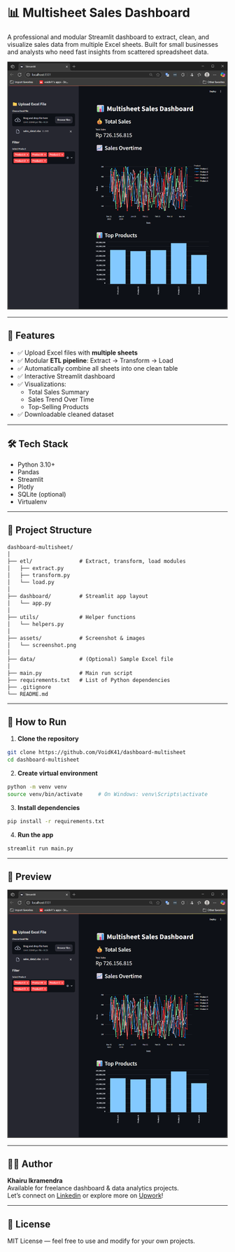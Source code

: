 
# 📊 Multisheet Sales Dashboard

A professional and modular Streamlit dashboard to extract, clean, and visualize sales data from multiple Excel sheets. Built for small businesses and analysts who need fast insights from scattered spreadsheet data.

![Dashboard Screenshot](assets/ss.png)

---

## 🚀 Features

- ✅ Upload Excel files with **multiple sheets**
- ✅ Modular **ETL pipeline**: Extract → Transform → Load
- ✅ Automatically combine all sheets into one clean table
- ✅ Interactive Streamlit dashboard
- ✅ Visualizations:
  - Total Sales Summary
  - Sales Trend Over Time
  - Top-Selling Products
- ✅ Downloadable cleaned dataset

---

## 🛠️ Tech Stack

- Python 3.10+
- Pandas
- Streamlit
- Plotly
- SQLite (optional)
- Virtualenv

---

## 📁 Project Structure

```
dashboard-multisheet/
│
├── etl/               # Extract, transform, load modules
│   ├── extract.py
│   ├── transform.py
│   └── load.py
│
├── dashboard/         # Streamlit app layout
│   └── app.py
│
├── utils/             # Helper functions
│   └── helpers.py
│
├── assets/            # Screenshot & images
│   └── screenshot.png
│
├── data/              # (Optional) Sample Excel file
│
├── main.py            # Main run script
├── requirements.txt   # List of Python dependencies
├── .gitignore
└── README.md
```

---

## 🧪 How to Run

1. **Clone the repository**
```bash
git clone https://github.com/VoidK41/dashboard-multisheet
cd dashboard-multisheet
```

2. **Create virtual environment**
```bash
python -m venv venv
source venv/bin/activate     # On Windows: venv\Scripts\activate
```

3. **Install dependencies**
```bash
pip install -r requirements.txt
```

4. **Run the app**
```bash
streamlit run main.py
```

---

## 📸 Preview

![Dashboard Screenshot](assets/ss.png)

---

## 👨‍💻 Author

**Khairu Ikramendra**  
Available for freelance dashboard & data analytics projects.  
Let’s connect on [Linkedin](https://www.linkedin.com/in/khairuikramendra/) or explore more on [Upwork](https://www.upwork.com/freelancers/~017002e8546494c6e9?mp_source=share)!

---

## 📄 License

MIT License — feel free to use and modify for your own projects.
